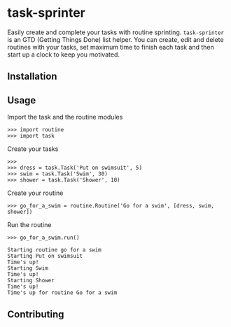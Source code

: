 # task-sprinter



Easily create and complete your tasks with routine sprinting. `task-sprinter` is an GTD (Getting Things Done) list helper. 
You can create, edit and delete routines with your tasks, set maximum time to finish each task and then start up a clock 
to keep you motivated.



## Installation




## Usage

Import the task and the routine modules

```
>>> import routine
>>> import task
```

Create your tasks

```
>>>
>>> dress = task.Task('Put on swimsuit', 5)
>>> swim = task.Task('Swim', 30)
>>> shower = task.Task('Shower', 10)
```

Create your routine

```
>>> go_for_a_swim = routine.Routine('Go for a swim', [dress, swim, shower])
```

Run the routine

```
>>> go_for_a_swim.run()

Starting routine go for a swim
Starting Put on swimsuit
Time's up!
Starting Swim
Time's up!
Starting Shower
Time's up!
Time's up for routine Go for a swim

```


## Contributing


